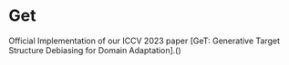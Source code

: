 # Get
Official Implementation of our ICCV 2023 paper [GeT: Generative Target Structure Debiasing for Domain Adaptation].()

